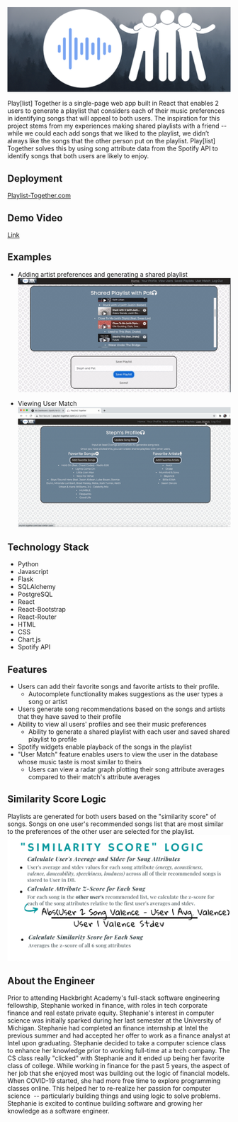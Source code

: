 ![alt text](static/img/wide-logo.png)

Play[list] Together is a single-page web app built in React that enables 2 users to generate a playlist that considers each of their music preferences in identifying songs that will appeal to both users. The inspiration for this project stems from my experiences making shared playlists with a friend -- while we could each add songs that we liked to the playlist, we didn’t always like the songs that the other person put on the playlist. Play[list] Together solves this by using song attribute data from the Spotify API to identify songs that both users are likely to enjoy. 

## Deployment
[Playlist-Together.com](http://playlist-together.com/)

## Demo Video
[Link](https://www.youtube.com/watch?v=Ua2aOYD788Q)

## Examples
- Adding artist preferences and generating a shared playlist
![alt text](static/img/playlist-gif.gif)

- Viewing User Match
![alt text](static/img/match-gif.gif)
## Technology Stack
- Python
- Javascript
- Flask
- SQLAlchemy
- PostgreSQL
- React
- React-Bootstrap
- React-Router
- HTML
- CSS
- Chart.js
- Spotify API

## Features
- Users can add their favorite songs and favorite artists to their profile.
    - Autocomplete functionality makes suggestions as the user types a song or artist
- Users generate song recommendations based on the songs and artists that they have saved to their profile
- Ability to view all users' profiles and see their music preferences
    - Ability to generate a shared playlist with each user and saved shared playlist to profile
- Spotify widgets enable playback of the songs in the playlist
- "User Match" feature enables users to view the user in the database whose music taste is most similar to theirs
    - Users can view a radar graph plotting their song attribute averages compared to their match's attribute averages

## Similarity Score Logic
Playlists are generated for both users based on the "similarity score" of songs. Songs on one user's recommended songs list that are most similar to the preferences of the other user are selected for the playlist.
![alt text](static/img/logic.png)


## About the Engineer
Prior to attending Hackbright Academy's full-stack software engineering fellowship, Stephanie worked in finance, with roles in tech corporate finance and real estate private equity. Stephanie's interest in computer science was initially sparked during her last semester at the University of Michigan. Stephanie had completed an finance internship at Intel the previous summer and had accepted her offer to work as a finance analyst at Intel upon graduating. Stephanie decided to take a computer science class to enhance her knowledge prior to working full-time at a tech company. The CS class really "clicked" with Stephanie and it ended up being her favorite class of college. While working in finance for the past 5 years, the aspect of her job that she enjoyed most was building out the logic of financial models. When COVID-19 started, she had more free time to explore programming classes online. This helped her to re-realize her passion for computer science  -- particularly building things and using logic to solve problems. Stephanie is excited to continue building software and growing her knowledge as a software engineer.